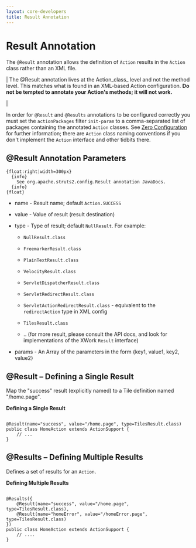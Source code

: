 ```yaml
---
layout: core-developers
title: Result Annotation
---
```


# Result Annotation

The `@Result` annotation allows the definition of `Action` results in the `Action` class rather than an XML file\.



| The @Result annotation lives at the Action_class_  level and not the method level\. This matches what is found in an XML\-based Action configuration\. **Do not be tempted to annotate your Action's methods; it will not work\.**

| 

In order for `@Result` and `@Results` annotations to be configured correctly you must set the `actionPackages` filter `init-param` to a comma\-separated list of packages containing the annotated `Action` classes\. See [Zero Configuration](zero-configuration.html) for further information; there are `Action` class naming conventions if you don't implement the `Action` interface and other tidbits there\.

## @Result Annotation Parameters



~~~~~~~
{float:right|width=300px}
  {info}
    See org.apache.struts2.config.Result annotation JavaDocs.
  {info}
{float}
~~~~~~~

+ name \- Result name; default `Action.SUCCESS`
+ value \- Value of result (result destination)

+ type \- Type of result; default `NullResult`\. For example:
	

  + `NullResult.class`
  + `FreemarkerResult.class`
  + `PlainTextResult.class`
  + `VelocityResult.class`
  + `ServletDispatcherResult.class`
  + `ServletRedirectResult.class`
  + `ServletActionRedirectResult.class` \- equivalent to the `redirectAction` type in XML config

  + `TilesResult.class`
  + \.\. (for more result, please consult the API docs, and look for implementations of the XWork `Result` interface)

+ params \- An Array of the parameters in the form \{key1, value1, key2, value2\}

## @Result – Defining a Single Result

Map the "success" result (explicitly named) to a Tile definition named "/home\.page"\.

**Defining a Single Result**


~~~~~~~

@Result(name="success", value="/home.page", type=TilesResult.class)
public class HomeAction extends ActionSupport {
    // ...
}

~~~~~~~

## @Results – Defining Multiple Results

Defines a set of results for an `Action`\.

**Defining Multiple Results**


~~~~~~~

@Results({
    @Result(name="success", value="/home.page", type=TilesResult.class),
    @Result(name="homeError", value="/homeError.page", type=TilesResult.class)
})
public class HomeAction extends ActionSupport {
    // ....
}

~~~~~~~
